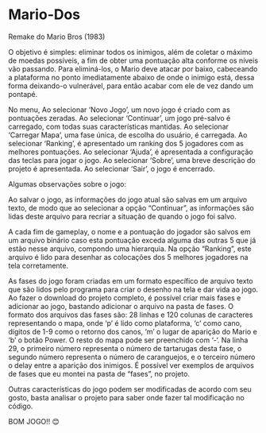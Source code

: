 # Mario-Dos
Remake do Mario Bros (1983)

O objetivo é simples: eliminar todos os inimigos, além de coletar o máximo de moedas possíveis, a fim de obter uma pontuação alta conforme os níveis vão passando. Para eliminá-los, o Mario deve atacar por baixo, cabeceando a plataforma no ponto imediatamente abaixo de onde o inimigo está, dessa forma deixando-o vulnerável, para então acabar com ele de vez dando um pontapé.

No menu,
Ao selecionar ‘Novo Jogo’, um novo jogo é criado com as pontuações zeradas.
Ao selecionar ‘Continuar’, um jogo pré-salvo é carregado, com todas suas características mantidas.
Ao selecionar ‘Carregar Mapa’, uma fase única, de escolha do usuário, é carregada.
Ao selecionar ‘Ranking’, é apresentado um ranking dos 5 jogadores com as melhores pontuações.
Ao selecionar ‘Ajuda’, é apresentada a configuração das teclas para jogar o jogo.
Ao selecionar ‘Sobre’, uma breve descrição do projeto é apresentada.
Ao selecionar ‘Sair’, o jogo é encerrado.



Algumas observações sobre o jogo:

Ao salvar o jogo, as informações do jogo atual são salvas em um arquivo texto, de modo que ao selecionar a opção “Continuar”, as informações são lidas deste arquivo para recriar a situação de quando o jogo foi salvo.

A cada fim de gameplay, o nome e a pontuação do jogador são salvos em um arquivo binário caso esta pontuação exceda alguma das outras 5 que já estão nesse arquivo, compondo uma hierarquia. Na opção “Ranking”, este arquivo é lido para desenhar as colocações dos 5 melhores jogadores na tela corretamente.

As fases do jogo foram criadas em um formato específico de arquivo texto que são lidos pelo programa para criar o desenho na tela e dar vida ao jogo. Ao fazer o download do projeto completo, é possível criar mais fases e adicionar ao jogo, bastando adicionar o arquivo na pasta de fases. 
O formato dos arquivos das fases são: 
28 linhas e 120 colunas de caracteres representando o mapa, onde ‘p’ é lido como plataforma, ‘c’ como cano, dígitos de 1-9 como o retorno dos canos, ‘m’ o lugar de aparição do Mario e ‘b’ o botão Power. O resto do mapa pode ser preenchido com ‘-‘. 
Na linha 29, o primeiro número representa o número de tartarugas desta fase, o segundo número representa o número de caranguejos, e o terceiro número o delay entre a aparição dos inimigos.
É possível ver exemplos de arquivos de fases que eu montei na pasta de “fases”, no projeto.

Outras características do jogo podem ser modificadas de acordo com seu gosto, basta analisar o projeto para saber onde fazer tal modificação no código.

BOM JOGO!! 😊
